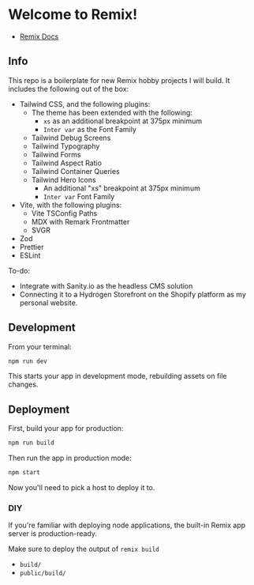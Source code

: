 # Welcome to Remix!

- [Remix Docs](https://remix.run/docs)

## Info

This repo is a boilerplate for new Remix hobby projects I will build. It includes the following out of the box:

- Tailwind CSS, and the following plugins:
  - The theme has been extended with the following:
    - `xs` as an additional breakpoint at 375px minimum
    - `Inter var` as the Font Family
  - Tailwind Debug Screens
  - Tailwind Typography
  - Tailwind Forms
  - Tailwind Aspect Ratio
  - Tailwind Container Queries
  - Tailwind Hero Icons
    - An additional "xs" breakpoint at 375px minimum
    - `Inter var` Font Family
- Vite, with the following plugins:
  - Vite TSConfig Paths
  - MDX with Remark Frontmatter
  - SVGR
- Zod
- Prettier
- ESLint

To-do:

- Integrate with Sanity.io as the headless CMS solution
- Connecting it to a Hydrogen Storefront on the Shopify platform as my personal website.

## Development

From your terminal:

```sh
npm run dev
```

This starts your app in development mode, rebuilding assets on file changes.

## Deployment

First, build your app for production:

```sh
npm run build
```

Then run the app in production mode:

```sh
npm start
```

Now you'll need to pick a host to deploy it to.

### DIY

If you're familiar with deploying node applications, the built-in Remix app server is production-ready.

Make sure to deploy the output of `remix build`

- `build/`
- `public/build/`
